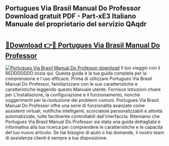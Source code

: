 ## Portugues Via Brasil Manual Do Professor Download gratuit PDF - Part-xE3 Italiano Manuale del proprietario del servizio QAqdr

# <h2><a href="http://dfgde6.blite.top/?on=Portugues+Via+Brasil+Manual+Do+Professor">🔗Download 👉🔴 Portugues Via Brasil Manual Do Professor</a></h2>

[![Portugues Via Brasil Manual Do Professor download](https://i.imgur.com/lujVjoI.png)](http://dfgde6.blite.top/?on=Portugues+Via+Brasil+Manual+Do+Professor)
Il tuo viaggio con il REDDDDDDD inizia qui. Questa guida è la tua guida completa per la comprensione e l'uso efficace. Prima di utilizzare Portugues Via Brasil Manual Do Professor, familiarizzare con le sue caratteristiche e caratteristiche leggendo questo Manuale utente. Fornisce istruzioni chiare per L'installazione, la configurazione e il funzionamento, nonché suggerimenti per la risoluzione dei problemi comuni. Portugues Via Brasil Manual Do Professor offre una serie di funzionalità avanzate come assistenti virtuali, notifiche intelligenti, scorciatoie personalizzabili e attività automatizzate, tutte facilmente controllabili dall'interfaccia. Riteniamo che Portugues Via Brasil Manual Do Professor sia stata una guida dettagliata e informativa alla tua ricerca per comprendere le caratteristiche e le capacità del tuo nuovo articolo. Se hai bisogno di aiuto o hai domande, il nostro team di assistenza clienti è sempre a tua disposizione.
